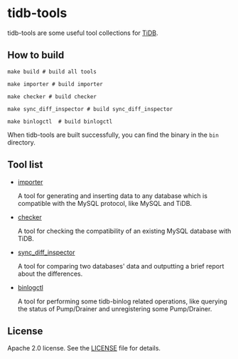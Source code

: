 # tidb-tools

tidb-tools are some useful tool collections for [TiDB](https://github.com/pingcap/tidb).

## How to build

```
make build # build all tools

make importer # build importer

make checker # build checker

make sync_diff_inspector # build sync_diff_inspector

make binlogctl  # build binlogctl
```

When tidb-tools are built successfully, you can find the binary in the `bin` directory.

## Tool list

- [importer](./importer)

    A tool for generating and inserting data to any database which is compatible with the MySQL protocol, like MySQL and TiDB.

- [checker](./checker)

    A tool for checking the compatibility of an existing MySQL database with TiDB.

- [sync_diff_inspector](./sync_diff_inspector)

    A tool for comparing two databases' data and outputting a brief report about the differences.

- [binlogctl](./tidb_binlog/binlogctl)

    A tool for performing some tidb-binlog related operations, like querying the status of Pump/Drainer and unregistering some Pump/Drainer.


## License

Apache 2.0 license. See the [LICENSE](./LICENSE) file for details.
